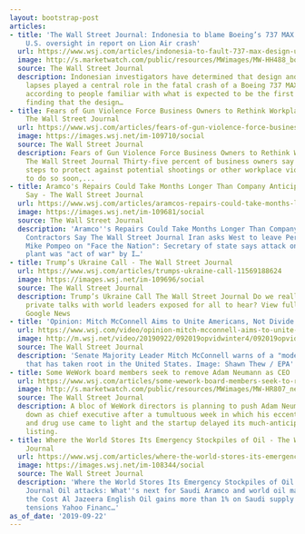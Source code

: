 ```yaml
---
layout: bootstrap-post
articles:
- title: 'The Wall Street Journal: Indonesia to blame Boeing’s 737 MAX design and
    U.S. oversight in report on Lion Air crash'
  url: https://www.wsj.com/articles/indonesia-to-fault-737-max-design-u-s-oversight-in-lion-air-crash-report/
  image: http://s.marketwatch.com/public/resources/MWimages/MW-HH488_boeing_ZG_20190411215528.jpg
  source: The Wall Street Journal
  description: Indonesian investigators have determined that design and oversight
    lapses played a central role in the fatal crash of a Boeing 737 MAX jet in October,
    according to people familiar with what is expected to be the first formal government
    finding that the design…
- title: Fears of Gun Violence Force Business Owners to Rethink Workplace Safety -
    The Wall Street Journal
  url: https://www.wsj.com/articles/fears-of-gun-violence-force-business-owners-to-rethink-workplace-safety-11569191080
  image: https://images.wsj.net/im-109710/social
  source: The Wall Street Journal
  description: Fears of Gun Violence Force Business Owners to Rethink Workplace Safety
    The Wall Street Journal Thirty-five percent of business owners say they have taken
    steps to protect against potential shootings or other workplace violence—or plan
    to do so soon,...
- title: Aramco's Repairs Could Take Months Longer Than Company Anticipates, Contractors
    Say - The Wall Street Journal
  url: https://www.wsj.com/articles/aramcos-repairs-could-take-months-longer-than-company-anticipates-contractors-say-11569180194
  image: https://images.wsj.net/im-109681/social
  source: The Wall Street Journal
  description: 'Aramco''s Repairs Could Take Months Longer Than Company Anticipates,
    Contractors Say The Wall Street Journal Iran asks West to leave Persian Gulf POLITICO
    Mike Pompeo on "Face the Nation": Secretary of state says attack on Saudi oil
    plant was "act of war" by I…'
- title: Trump’s Ukraine Call - The Wall Street Journal
  url: https://www.wsj.com/articles/trumps-ukraine-call-11569188624
  image: https://images.wsj.net/im-109696/social
  source: The Wall Street Journal
  description: Trump’s Ukraine Call The Wall Street Journal Do we really want a President's
    private talks with world leaders exposed for all to hear? View full coverage on
    Google News
- title: 'Opinion: Mitch McConnell Aims to Unite Americans, Not Divide Them'
  url: https://www.wsj.com/video/opinion-mitch-mcconnell-aims-to-unite-americans-not-divide-them/9C464F9D-C1AD-4D83-A8C8-BBFD74B16992.html
  image: http://m.wsj.net/video/20190922/092019opvidwinter4/092019opvidwinter4_1280x720.jpg
  source: The Wall Street Journal
  description: 'Senate Majority Leader Mitch McConnell warns of a "modern-day McCarthyism"
    that has taken root in the United States. Image: Shawn Thew / EPA'
- title: Some WeWork board members seek to remove Adam Neumann as CEO
  url: https://www.wsj.com/articles/some-wework-board-members-seek-to-remove-adam-neumann-as-ceo/
  image: http://s.marketwatch.com/public/resources/MWimages/MW-HR807_neuman_ZG_20190922172931.jpg
  source: The Wall Street Journal
  description: A bloc of WeWork directors is planning to push Adam Neumann to step
    down as chief executive after a tumultuous week in which his eccentric behavior
    and drug use came to light and the startup delayed its much-anticipated stock-market
    listing.
- title: Where the World Stores Its Emergency Stockpiles of Oil - The Wall Street
    Journal
  url: https://www.wsj.com/articles/where-the-world-stores-its-emergency-stockpiles-of-oil-11569160801
  image: https://images.wsj.net/im-108344/social
  source: The Wall Street Journal
  description: 'Where the World Stores Its Emergency Stockpiles of Oil The Wall Street
    Journal Oil attacks: What''s next for Saudi Aramco and world oil markets? | Counting
    the Cost Al Jazeera English Oil gains more than 1% on Saudi supply doubts, Mideast
    tensions Yahoo Financ…'
as_of_date: '2019-09-22'
---
```


